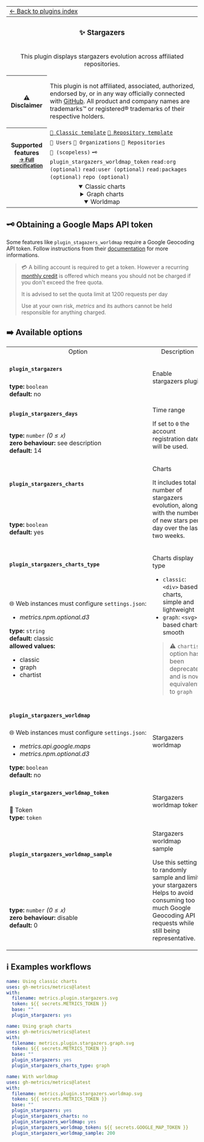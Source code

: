 <!--header-->
<table>
  <tr><td colspan="2"><a href="/README.md#-plugins">← Back to plugins index</a></td></tr>
  <tr><th colspan="2"><h3>✨ Stargazers</h3></th></tr>
  <tr><td colspan="2" align="center"><p>This plugin displays stargazers evolution across affiliated repositories.</p>
</td></tr>
  <tr><th>⚠️ Disclaimer</th><td><p>This plugin is not affiliated, associated, authorized, endorsed by, or in any way officially connected with <a href="https://github.com">GitHub</a>.
All product and company names are trademarks™ or registered® trademarks of their respective holders.</p>
</td></tr>
  <tr>
    <th rowspan="3">Supported features<br><sub><a href="metadata.yml">→ Full specification</a></sub></th>
    <td><a href="/source/templates/classic/README.md"><code>📗 Classic template</code></a> <a href="/source/templates/repository/README.md"><code>📘 Repository template</code></a></td>
  </tr>
  <tr>
    <td><code>👤 Users</code> <code>👥 Organizations</code> <code>📓 Repositories</code></td>
  </tr>
  <tr>
    <td><code>🔑 (scopeless)</code> <code>🗝️ plugin_stargazers_worldmap_token</code> <code>read:org (optional)</code> <code>read:user (optional)</code> <code>read:packages (optional)</code> <code>repo (optional)</code></td>
  </tr>
  <tr>
    <td colspan="2" align="center">
      <details open><summary>Classic charts</summary><img src="https://github.com/gh-metrics/metrics/blob/examples/metrics.plugin.stargazers.svg" alt=""></img></details>
      <details><summary>Graph charts</summary><img src="https://github.com/gh-metrics/metrics/blob/examples/metrics.plugin.stargazers.graph.svg" alt=""></img></details>
      <details open><summary>Worldmap</summary><img src="https://github.com/gh-metrics/metrics/blob/examples/metrics.plugin.stargazers.worldmap.svg" alt=""></img></details>
      <img width="900" height="1" alt="">
    </td>
  </tr>
</table>
<!--/header-->

## 🗝️ Obtaining a Google Maps API token

Some features like `plugin_stagazers_worldmap` require a Google Geocoding API token.
Follow instructions from their [documentation](https://developers.google.com/maps/documentation/geocoding/get-api-key) for more informations.

> 💳 A billing account is required to get a token. However a recurring [monthly credit](https://developers.google.com/maps/billing-credits#monthly) is offered which means you should not be charged if you don't exceed the free quota.
>
> It is advised to set the quota limit at 1200 requests per day
>
> Use at your own risk, *metrics* and its authors cannot be held responsible for anything charged.

## ➡️ Available options

<!--options-->
<table>
  <tr>
    <td align="center" nowrap="nowrap">Option</i></td><td align="center" nowrap="nowrap">Description</td>
  </tr>
  <tr>
    <td nowrap="nowrap"><h4><code>plugin_stargazers</code></h4></td>
    <td rowspan="2"><p>Enable stargazers plugin</p>
<img width="900" height="1" alt=""></td>
  </tr>
  <tr>
    <td nowrap="nowrap"><b>type:</b> <code>boolean</code>
<br>
<b>default:</b> no<br></td>
  </tr>
  <tr>
    <td nowrap="nowrap"><h4><code>plugin_stargazers_days</code></h4></td>
    <td rowspan="2"><p>Time range</p>
<p>If set to <code>0</code> the account registration date will be used.</p>
<img width="900" height="1" alt=""></td>
  </tr>
  <tr>
    <td nowrap="nowrap"><b>type:</b> <code>number</code>
<i>(0 ≤
𝑥)</i>
<br>
<b>zero behaviour:</b> see description</br>
<b>default:</b> 14<br></td>
  </tr>
  <tr>
    <td nowrap="nowrap"><h4><code>plugin_stargazers_charts</code></h4></td>
    <td rowspan="2"><p>Charts</p>
<p>It includes total number of stargazers evolution, along with the number of new stars per day over the last two weeks.</p>
<img width="900" height="1" alt=""></td>
  </tr>
  <tr>
    <td nowrap="nowrap"><b>type:</b> <code>boolean</code>
<br>
<b>default:</b> yes<br></td>
  </tr>
  <tr>
    <td nowrap="nowrap"><h4><code>plugin_stargazers_charts_type</code></h4></td>
    <td rowspan="2"><p>Charts display type</p>
<ul>
<li><code>classic</code>: <code>&lt;div&gt;</code> based charts, simple and lightweight</li>
<li><code>graph</code>: <code>&lt;svg&gt;</code> based charts, smooth</li>
</ul>
<blockquote>
<p>⚠️ <code>chartist</code> option has been deprecated and is now equivalent to <code>graph</code></p>
</blockquote>
<img width="900" height="1" alt=""></td>
  </tr>
  <tr>
    <td nowrap="nowrap">🌐 Web instances must configure <code>settings.json</code>:
<ul>
<li><i>metrics.npm.optional.d3</i></li>
</ul>
<b>type:</b> <code>string</code>
<br>
<b>default:</b> classic<br>
<b>allowed values:</b><ul><li>classic</li><li>graph</li><li>chartist</li></ul></td>
  </tr>
  <tr>
    <td nowrap="nowrap"><h4><code>plugin_stargazers_worldmap</code></h4></td>
    <td rowspan="2"><p>Stargazers worldmap</p>
<img width="900" height="1" alt=""></td>
  </tr>
  <tr>
    <td nowrap="nowrap">🌐 Web instances must configure <code>settings.json</code>:
<ul>
<li><i>metrics.api.google.maps</i></li>
<li><i>metrics.npm.optional.d3</i></li>
</ul>
<b>type:</b> <code>boolean</code>
<br>
<b>default:</b> no<br></td>
  </tr>
  <tr>
    <td nowrap="nowrap"><h4><code>plugin_stargazers_worldmap_token</code></h4></td>
    <td rowspan="2"><p>Stargazers worldmap token</p>
<img width="900" height="1" alt=""></td>
  </tr>
  <tr>
    <td nowrap="nowrap">🔐 Token<br>
<b>type:</b> <code>token</code>
<br></td>
  </tr>
  <tr>
    <td nowrap="nowrap"><h4><code>plugin_stargazers_worldmap_sample</code></h4></td>
    <td rowspan="2"><p>Stargazers worldmap sample</p>
<p>Use this setting to randomly sample and limit your stargazers.
Helps to avoid consuming too much Google Geocoding API requests while still being representative.</p>
<img width="900" height="1" alt=""></td>
  </tr>
  <tr>
    <td nowrap="nowrap"><b>type:</b> <code>number</code>
<i>(0 ≤
𝑥)</i>
<br>
<b>zero behaviour:</b> disable</br>
<b>default:</b> 0<br></td>
  </tr>
</table>
<!--/options-->

## ℹ️ Examples workflows

<!--examples-->
```yaml
name: Using classic charts
uses: gh-metrics/metrics@latest
with:
  filename: metrics.plugin.stargazers.svg
  token: ${{ secrets.METRICS_TOKEN }}
  base: ""
  plugin_stargazers: yes

```
```yaml
name: Using graph charts
uses: gh-metrics/metrics@latest
with:
  filename: metrics.plugin.stargazers.graph.svg
  token: ${{ secrets.METRICS_TOKEN }}
  base: ""
  plugin_stargazers: yes
  plugin_stargazers_charts_type: graph

```
```yaml
name: With worldmap
uses: gh-metrics/metrics@latest
with:
  filename: metrics.plugin.stargazers.worldmap.svg
  token: ${{ secrets.METRICS_TOKEN }}
  base: ""
  plugin_stargazers: yes
  plugin_stargazers_charts: no
  plugin_stargazers_worldmap: yes
  plugin_stargazers_worldmap_token: ${{ secrets.GOOGLE_MAP_TOKEN }}
  plugin_stargazers_worldmap_sample: 200

```
<!--/examples-->
